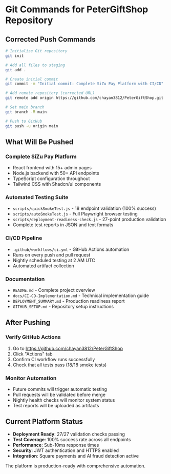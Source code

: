 # Git Commands for PeterGiftShop Repository

## Corrected Push Commands

```bash
# Initialize Git repository
git init

# Add all files to staging
git add .

# Create initial commit
git commit -m "Initial commit: Complete SiZu Pay Platform with CI/CD"

# Add remote repository (corrected URL)
git remote add origin https://github.com/chayan3812/PeterGiftShop.git

# Set main branch
git branch -M main

# Push to GitHub
git push -u origin main
```

## What Will Be Pushed

### Complete SiZu Pay Platform
- React frontend with 15+ admin pages
- Node.js backend with 50+ API endpoints
- TypeScript configuration throughout
- Tailwind CSS with Shadcn/ui components

### Automated Testing Suite
- `scripts/quickSmokeTest.js` - 18 endpoint validation (100% success)
- `scripts/autoSmokeTest.js` - Full Playwright browser testing
- `scripts/deployment-readiness-check.js` - 27-point production validation
- Complete test reports in JSON and text formats

### CI/CD Pipeline
- `.github/workflows/ci.yml` - GitHub Actions automation
- Runs on every push and pull request
- Nightly scheduled testing at 2 AM UTC
- Automated artifact collection

### Documentation
- `README.md` - Complete project overview
- `docs/CI-CD-Implementation.md` - Technical implementation guide
- `DEPLOYMENT_SUMMARY.md` - Production readiness report
- `GITHUB_SETUP.md` - Repository setup instructions

## After Pushing

### Verify GitHub Actions
1. Go to https://github.com/chayan3812/PeterGiftShop
2. Click "Actions" tab
3. Confirm CI workflow runs successfully
4. Check that all tests pass (18/18 smoke tests)

### Monitor Automation
- Future commits will trigger automatic testing
- Pull requests will be validated before merge
- Nightly health checks will monitor system status
- Test reports will be uploaded as artifacts

## Current Platform Status
- **Deployment Ready**: 27/27 validation checks passing
- **Test Coverage**: 100% success rate across all endpoints
- **Performance**: Sub-10ms response times
- **Security**: JWT authentication and HTTPS enabled
- **Integration**: Square payments and AI fraud detection active

The platform is production-ready with comprehensive automation.